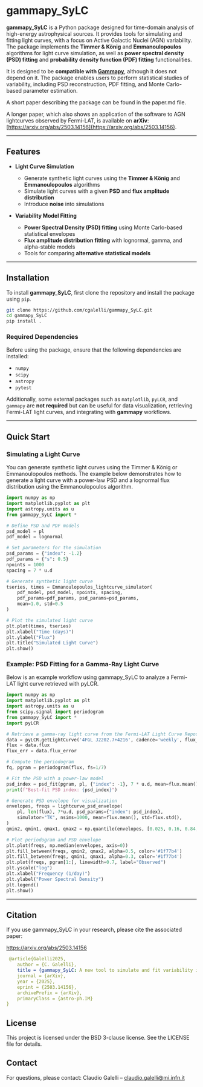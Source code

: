 # gammapy_SyLC  

**gammapy_SyLC** is a Python package designed for time-domain analysis of high-energy astrophysical sources. It provides tools for simulating and fitting light curves, with a focus on Active Galactic Nuclei (AGN) variability. The package implements the **Timmer & König** and **Emmanoulopoulos** algorithms for light curve simulation, as well as **power spectral density (PSD) fitting** and **probability density function (PDF) fitting** functionalities.  

It is designed to be **compatible with [Gammapy](https://gammapy.org/)**, although it does not depend on it. The package enables users to perform statistical studies of variability, including PSD reconstruction, PDF fitting, and Monte Carlo-based parameter estimation.  

A short paper describing the package can be found in the paper.md file.

A longer paper, which also shows an application of the software to AGN lightcurves observed by Fermi-LAT, is available on **arXiv**: [https://arxiv.org/abs/2503.14156](https://arxiv.org/abs/2503.14156).  

---

## Features  

- **Light Curve Simulation**  
  - Generate synthetic light curves using the **Timmer & König** and **Emmanoulopoulos** algorithms  
  - Simulate light curves with a given **PSD** and **flux amplitude distribution**  
  - Introduce **noise** into simulations  

- **Variability Model Fitting**  
  - **Power Spectral Density (PSD) fitting** using Monte Carlo-based statistical envelopes  
  - **Flux amplitude distribution fitting** with lognormal, gamma, and alpha-stable models  
  - Tools for comparing **alternative statistical models**  

---

## Installation  

To install **gammapy_SyLC**, first clone the repository and install the package using `pip`.
```bash
git clone https://github.com/cgalelli/gammapy_SyLC.git
cd gammapy_SyLC
pip install .
```

### Required Dependencies  

Before using the package, ensure that the following dependencies are installed:  

- `numpy`  
- `scipy`  
- `astropy`
- `pytest`

Additionally, some external packages such as `matplotlib`, `pyLCR`, and `gammapy` are **not required** but can be useful for data visualization, retrieving Fermi-LAT light curves, and integrating with **gammapy** workflows.

---

## Quick Start

### Simulating a Light Curve

You can generate synthetic light curves using the Timmer & König or Emmanoulopoulos methods. The example below demonstrates how to generate a light curve with a power-law PSD and a lognormal flux distribution using the Emmanoulopoulos algorithm.

```python
import numpy as np
import matplotlib.pyplot as plt
import astropy.units as u
from gammapy_SyLC import *

# Define PSD and PDF models
psd_model = pl
pdf_model = lognormal

# Set parameters for the simulation
psd_params = {"index": -1.2}
pdf_params = {"s": 0.5}
npoints = 1000
spacing = 7 * u.d

# Generate synthetic light curve
tseries, times = Emmanoulopoulos_lightcurve_simulator(
    pdf_model, psd_model, npoints, spacing,
    pdf_params=pdf_params, psd_params=psd_params,
    mean=1.0, std=0.5
)

# Plot the simulated light curve
plt.plot(times, tseries)
plt.xlabel("Time (days)")
plt.ylabel("Flux")
plt.title("Simulated Light Curve")
plt.show()
```

### Example: PSD Fitting for a Gamma-Ray Light Curve

Below is an example workflow using gammapy_SyLC to analyze a Fermi-LAT light curve retrieved with pyLCR.

```python
import numpy as np
import matplotlib.pyplot as plt
import astropy.units as u
from scipy.signal import periodogram
from gammapy_SyLC import *
import pyLCR

# Retrieve a gamma-ray light curve from the Fermi-LAT Light Curve Repository
data = pyLCR.getLightCurve('4FGL J2202.7+4216', cadence='weekly', flux_type='photon', index_type='fixed', ts_min=4)
flux = data.flux
flux_err = data.flux_error

# Compute the periodogram
fq, pgram = periodogram(flux, fs=1/7)

# Fit the PSD with a power-law model
psd_index = psd_fit(pgram, pl, {"index": -1}, 7 * u.d, mean=flux.mean(), std=flux.std(), nsims=1000, nexp=-1)
print(f"Best-fit PSD index: {psd_index}")

# Generate PSD envelope for visualization
envelopes, freqs = lightcurve_psd_envelope(
    pl, len(flux), 7*u.d, psd_params={"index": psd_index},
    simulator="TK", nsims=1000, mean=flux.mean(), std=flux.std(),
)
qmin2, qmin1, qmax1, qmax2 = np.quantile(envelopes, [0.025, 0.16, 0.84, 0.975], axis=0)

# Plot periodogram and PSD envelope
plt.plot(freqs, np.median(envelopes, axis=0))
plt.fill_between(freqs, qmin2, qmax2, alpha=0.5, color='#1f77b4')
plt.fill_between(freqs, qmin1, qmax1, alpha=0.3, color='#1f77b4')
plt.plot(freqs, pgram[1:], linewidth=0.7, label="Observed")
plt.yscale("log")
plt.xlabel("Frequency (1/day)")
plt.ylabel("Power Spectral Density")
plt.legend()
plt.show()
```

---


## Citation

If you use gammapy_SyLC in your research, please cite the associated paper:

 https://arxiv.org/abs/2503.14156

```yaml
 @article{Galelli2025,
    author = {C. Galelli},
    title = {gammapy_SyLC: A new tool to simulate and fit variability in high-energy light curves},
    journal = {arXiv},
    year = {2025},
    eprint = {2503.14156},
    archivePrefix = {arXiv},
    primaryClass = {astro-ph.IM}
}
```

## License

This project is licensed under the BSD 3-clause license. See the LICENSE file for details.

## Contact

For questions, please contact: Claudio Galelli – claudio.galelli@mi.infn.it
